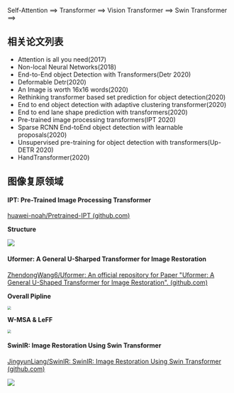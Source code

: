 Self-Attention ==> Transformer ==> Vision Transformer ==> Swin Transformer ==>

## 相关论文列表

- Attention is all you need(2017)
- Non-local Neural Networks(2018)
- End-to-End object Detection with Transformers(Detr 2020)
- Deformable Detr(2020)
- An Image is worth 16x16 words(2020)
- Rethinking transformer based set prediction for object detection(2020)
- End to end object detection with adaptive clustering transformer(2020)
- End to end lane shape prediction with transformers(2020)
- Pre-trained image processing transformers(IPT 2020)
- Sparse RCNN End-toEnd object detection with learnable proposals(2020)
- Unsupervised pre-training for object detection with transformers(Up-DETR 2020)
- HandTransformer(2020)

## 图像复原领域

#### IPT: Pre-Trained Image Processing Transformer

[huawei-noah/Pretrained-IPT (github.com)](https://github.com/huawei-noah/Pretrained-IPT)

**Structure**

![](https://imgconvert.csdnimg.cn/aHR0cHM6Ly9tbWJpei5xcGljLmNuL21tYml6X3BuZy9LbVhQS0ExOWdXaWJkVVNmUGZZS3doaWFlYk8wNXdGTEtWa1Y5dHdHdWQ5eUlZalRQaWJ6RG85aWFjZ1Q3UHhsQVZQaWNQUnY2OFJjcWhzQWZHbXJPOU1kaWI0US82NDA?x-oss-process=image/format,png)



#### Uformer: A General U-Sharped Transformer for Image Restoration

[ZhendongWang6/Uformer: An official repository for Paper "Uformer: A General U-Shaped Transformer for Image Restoration". (github.com)](https://github.com/ZhendongWang6/Uformer)

**Overall Pipline**

<img src="https://img-blog.csdnimg.cn/img_convert/0e3df6ee3f701f68e4bc87ca386cd6f1.png" alt=" " style="zoom:50%;" />

**W-MSA & LeFF**

<img src="https://img-blog.csdnimg.cn/img_convert/9c6e72d66c6c02719db9798715440740.png" style="zoom:50%;" />





#### SwinIR: Image Restoration Using Swin Transformer

[JingyunLiang/SwinIR: SwinIR: Image Restoration Using Swin Transformer (github.com)](https://github.com/JingyunLiang/SwinIR)

![](https://pics2.baidu.com/feed/8c1001e93901213f76e85a6e2aeb26d82e2e95ba.jpeg?token=dc1d422ec4aee0e95744c8e17d6e280f)





